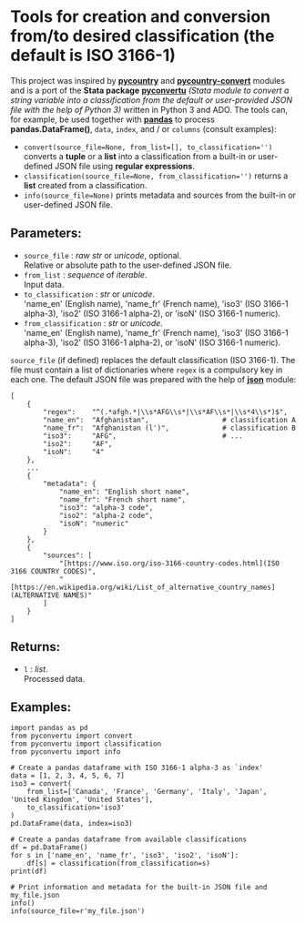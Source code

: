 # Tools for creation and conversion from/to desired classification (the default is ISO 3166-1)


This project was inspired by **[pycountry](https://pypi.org/project/pycountry/)** and  **[pycountry-convert](https://pypi.org/project/pycountry-convert/)** modules and is a port of the **Stata package** **[pyconvertu](https://ideas.repec.org/c/boc/bocode/s458892.html)** *(Stata module to convert a string variable into a classification from the default or user-provided JSON file with the help of Python 3)* written in Python 3 and ADO. The tools can, for example, be used together with **[pandas](https://pypi.org/project/pandas/)** to process **pandas.DataFrame()**, `data`, `index`, and / or `columns` (consult examples):

- ``convert(source_file=None, from_list=[], to_classification='')`` converts a **tuple** or a **list** into a classification from a built-in or user-defined JSON file using **regular expressions**.  
- ``classification(source_file=None, from_classification='')`` returns a **list** created from a classification.  
- ``info(source_file=None)`` prints metadata and sources from the built-in or user-defined JSON file.


## Parameters:
- `source_file` : *raw str* or *unicode*, optional.  
Relative or absolute path to the user-defined JSON file.
- `from_list` : *sequence* of *iterable*.  
Input data.
- `to_classification` : *str* or *unicode*.  
'name_en' (English name), 'name_fr' (French name), 'iso3' (ISO 3166-1 alpha-3), 'iso2' (ISO 3166-1 alpha-2), or 'isoN' (ISO 3166-1 numeric).
- `from_classification` : *str* or *unicode*.  
'name_en' (English name), 'name_fr' (French name), 'iso3' (ISO 3166-1 alpha-3), 'iso2' (ISO 3166-1 alpha-2), or 'isoN' (ISO 3166-1 numeric).


`source_file` (if defined) replaces the default classification (ISO 3166-1). The file must contain a list of dictionaries where `regex` is a compulsory key in each one. The default JSON file was prepared with the help of **[json](https://docs.python.org/3/library/json.html)** module:
```
[
    {
        "regex":    "^(.*afgh.*|\\s*AFG\\s*|\\s*AF\\s*|\\s*4\\s*)$",
        "name_en":  "Afghanistan",                  # classification A
        "name_fr":  "Afghanistan (l')",             # classification B
        "iso3":     "AFG",                          # ...
        "iso2":     "AF",
        "isoN":     "4"
    },
    ...
    {
        "metadata": {
            "name_en": "English short name",
            "name_fr": "French short name",
            "iso3": "alpha-3 code",
            "iso2": "alpha-2 code",
            "isoN": "numeric"
        }
    },
    {
        "sources": [
            "[https://www.iso.org/iso-3166-country-codes.html](ISO 3166 COUNTRY CODES)",
            "[https://en.wikipedia.org/wiki/List_of_alternative_country_names](ALTERNATIVE NAMES)"
        ]
    }
]
```


## Returns:
- `l` : *list*.  
Processed data.


## Examples:
```
import pandas as pd
from pyconvertu import convert
from pyconvertu import classification
from pyconvertu import info

# Create a pandas dataframe with ISO 3166-1 alpha-3 as `index'
data = [1, 2, 3, 4, 5, 6, 7]
iso3 = convert(
    from_list=['Canada', 'France', 'Germany', 'Italy', 'Japan', 'United Kingdom', 'United States'],
    to_classification='iso3'
)
pd.DataFrame(data, index=iso3)

# Create a pandas dataframe from available classifications
df = pd.DataFrame()
for s in ['name_en', 'name_fr', 'iso3', 'iso2', 'isoN']:
    df[s] = classification(from_classification=s)
print(df)

# Print information and metadata for the built-in JSON file and my_file.json
info()
info(source_file=r'my_file.json')
```